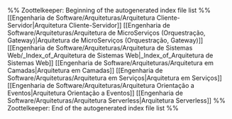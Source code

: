 %% Zoottelkeeper: Beginning of the autogenerated index file list  %%
 [[Engenharia de Software/Arquiteturas/Arquitetura Cliente-Servidor|Arquitetura Cliente-Servidor]]
 [[Engenharia de Software/Arquiteturas/Arquitetura de MicroServiços (Orquestração, Gateway)|Arquitetura de MicroServiços (Orquestração, Gateway)]]
 [[Engenharia de Software/Arquiteturas/Arquitetura de Sistemas Web/_Index_of_Arquitetura de Sistemas Web|_Index_of_Arquitetura de Sistemas Web]]
 [[Engenharia de Software/Arquiteturas/Arquitetura em Camadas|Arquitetura em Camadas]]
 [[Engenharia de Software/Arquiteturas/Arquitetura em Serviços|Arquitetura em Serviços]]
 [[Engenharia de Software/Arquiteturas/Arquitetura Orientação a Eventos|Arquitetura Orientação a Eventos]]
 [[Engenharia de Software/Arquiteturas/Arquitetura Serverless|Arquitetura Serverless]]
%% Zoottelkeeper: End of the autogenerated index file list  %%
